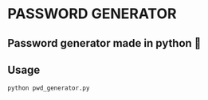 # PASSWORD GENERATOR

## Password generator made in python 🐍

## Usage

```bash
python pwd_generator.py

